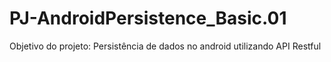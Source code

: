 # PJ-AndroidPersistence_Basic.01
Objetivo do projeto: Persistência de dados no android utilizando API Restful
